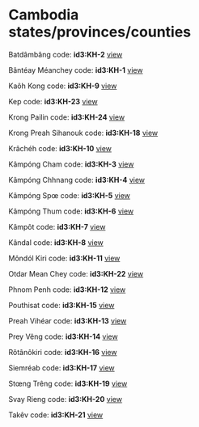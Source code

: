 # Cambodia states/provinces/counties
Batdâmbâng     code: **id3:KH-2**     [view](../export/geojson/medium/id3/kh/2.geojson)     


Bântéay Méanchey     code: **id3:KH-1**     [view](../export/geojson/medium/id3/kh/1.geojson)     


Kaôh Kong     code: **id3:KH-9**     [view](../export/geojson/medium/id3/kh/9.geojson)     


Kep     code: **id3:KH-23**     [view](../export/geojson/medium/id3/kh/23.geojson)     


Krong Pailin     code: **id3:KH-24**     [view](../export/geojson/medium/id3/kh/24.geojson)     


Krong Preah Sihanouk     code: **id3:KH-18**     [view](../export/geojson/medium/id3/kh/18.geojson)     


Krâchéh     code: **id3:KH-10**     [view](../export/geojson/medium/id3/kh/10.geojson)     


Kâmpóng Cham     code: **id3:KH-3**     [view](../export/geojson/medium/id3/kh/3.geojson)     


Kâmpóng Chhnang     code: **id3:KH-4**     [view](../export/geojson/medium/id3/kh/4.geojson)     


Kâmpóng Spœ     code: **id3:KH-5**     [view](../export/geojson/medium/id3/kh/5.geojson)     


Kâmpóng Thum     code: **id3:KH-6**     [view](../export/geojson/medium/id3/kh/6.geojson)     


Kâmpôt     code: **id3:KH-7**     [view](../export/geojson/medium/id3/kh/7.geojson)     


Kândal     code: **id3:KH-8**     [view](../export/geojson/medium/id3/kh/8.geojson)     


Môndól Kiri     code: **id3:KH-11**     [view](../export/geojson/medium/id3/kh/11.geojson)     


Otdar Mean Chey     code: **id3:KH-22**     [view](../export/geojson/medium/id3/kh/22.geojson)     


Phnom Penh     code: **id3:KH-12**     [view](../export/geojson/medium/id3/kh/12.geojson)     


Pouthisat     code: **id3:KH-15**     [view](../export/geojson/medium/id3/kh/15.geojson)     


Preah Vihéar     code: **id3:KH-13**     [view](../export/geojson/medium/id3/kh/13.geojson)     


Prey Vêng     code: **id3:KH-14**     [view](../export/geojson/medium/id3/kh/14.geojson)     


Rôtânôkiri     code: **id3:KH-16**     [view](../export/geojson/medium/id3/kh/16.geojson)     


Siemréab     code: **id3:KH-17**     [view](../export/geojson/medium/id3/kh/17.geojson)     


Stœng Trêng     code: **id3:KH-19**     [view](../export/geojson/medium/id3/kh/19.geojson)     


Svay Rieng     code: **id3:KH-20**     [view](../export/geojson/medium/id3/kh/20.geojson)     


Takêv     code: **id3:KH-21**     [view](../export/geojson/medium/id3/kh/21.geojson)     


